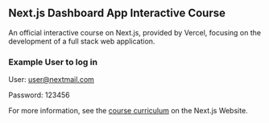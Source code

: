 ## Next.js Dashboard App Interactive Course

An official interactive course on Next.js, provided by Vercel, focusing on the development of a full stack web application.

### Example User to log in

User: user@nextmail.com

Password: 123456

For more information, see the [course curriculum](https://nextjs.org/learn) on the Next.js Website.
